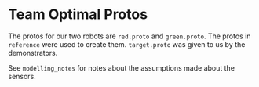 # Team Optimal Protos

The protos for our two robots are `red.proto` and `green.proto`. The protos in
`reference` were used to create them. `target.proto` was given to us by the
demonstrators.

See `modelling_notes` for notes about the assumptions made about the sensors.
